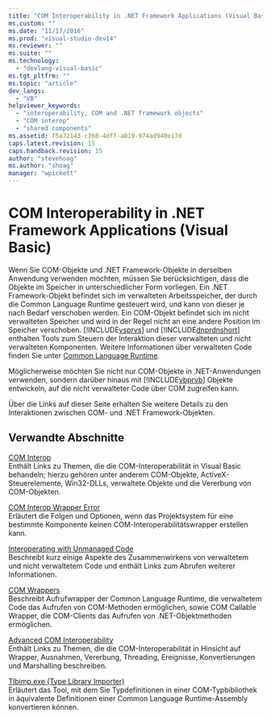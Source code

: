 ```yaml
---
title: "COM Interoperability in .NET Framework Applications (Visual Basic) | Microsoft Docs"
ms.custom: ""
ms.date: "11/17/2016"
ms.prod: "visual-studio-dev14"
ms.reviewer: ""
ms.suite: ""
ms.technology: 
  - "devlang-visual-basic"
ms.tgt_pltfrm: ""
ms.topic: "article"
dev_langs: 
  - "VB"
helpviewer_keywords: 
  - "interoperability, COM and .NET framework objects"
  - "COM interop"
  - "shared components"
ms.assetid: f5a72143-c268-4dff-a019-974ad940e17d
caps.latest.revision: 15
caps.handback.revision: 15
author: "stevehoag"
ms.author: "shoag"
manager: "wpickett"
---
```

# COM Interoperability in .NET Framework Applications (Visual Basic)
Wenn Sie COM\-Objekte und .NET Framework\-Objekte in derselben Anwendung verwenden möchten, müssen Sie berücksichtigen, dass die Objekte im Speicher in unterschiedlicher Form vorliegen.  Ein .NET Framework\-Objekt befindet sich im verwalteten Arbeitsspeicher, der durch die Common Language Runtime gesteuert wird, und kann von dieser je nach Bedarf verschoben werden.  Ein COM\-Objekt befindet sich im nicht verwalteten Speicher und wird in der Regel nicht an eine andere Position im Speicher verschoben.  [!INCLUDE[vsprvs](../../../csharp/includes/vsprvs_md.md)] und [!INCLUDE[dnprdnshort](../../../csharp/getting-started/includes/dnprdnshort_md.md)] enthalten Tools zum Steuern der Interaktion dieser verwalteten und nicht verwalteten Komponenten.  Weitere Informationen über verwalteten Code finden Sie unter [Common Language Runtime](../Topic/Common%20Language%20Runtime%20\(CLR\).md).  
  
 Möglicherweise möchten Sie nicht nur COM\-Objekte in .NET\-Anwendungen verwenden, sondern darüber hinaus mit [!INCLUDE[vbprvb](../../../csharp/programming-guide/concepts/linq/includes/vbprvb_md.md)] Objekte entwickeln, auf die nicht verwalteter Code über COM zugreifen kann.  
  
 Über die Links auf dieser Seite erhalten Sie weitere Details zu den Interaktionen zwischen COM\- und .NET Framework\-Objekten.  
  
## Verwandte Abschnitte  
 [COM Interop](../../../visual-basic/programming-guide/com-interop/index.md)  
 Enthält Links zu Themen, die die COM\-Interoperabilität in Visual Basic behandeln; hierzu gehören unter anderem COM\-Objekte, ActiveX\-Steuerelemente, Win32\-DLLs, verwaltete Objekte und die Vererbung von COM\-Objekten.  
  
 [COM Interop Wrapper Error](/visual-cpp/misc/com-interop-wrapper-error)  
 Erläutert die Folgen und Optionen, wenn das Projektsystem für eine bestimmte Komponente keinen COM\-Interoperabilitätswrapper erstellen kann.  
  
 [Interoperating with Unmanaged Code](../Topic/Interoperating%20with%20Unmanaged%20Code.md)  
 Beschreibt kurz einige Aspekte des Zusammenwirkens von verwaltetem und nicht verwaltetem Code und enthält Links zum Abrufen weiterer Informationen.  
  
 [COM Wrappers](../Topic/COM%20Wrappers.md)  
 Beschreibt Aufrufwrapper der Common Language Runtime, die verwaltetem Code das Aufrufen von COM\-Methoden ermöglichen, sowie COM Callable Wrapper, die COM\-Clients das Aufrufen von .NET\-Objektmethoden ermöglichen.  
  
 [Advanced COM Interoperability](http://msdn.microsoft.com/de-de/3ada36e5-2390-4d70-b490-6ad8de92f2fb)  
 Enthält Links zu Themen, die die COM\-Interoperabilität in Hinsicht auf Wrapper, Ausnahmen, Vererbung, Threading, Ereignisse, Konvertierungen und Marshalling beschreiben.  
  
 [Tlbimp.exe \(Type Library Importer\)](../Topic/Tlbimp.exe%20\(Type%20Library%20Importer\).md)  
 Erläutert das Tool, mit dem Sie Typdefinitionen in einer COM\-Typbibliothek in äquivalente Definitionen einer Common Language Runtime\-Assembly konvertieren können.